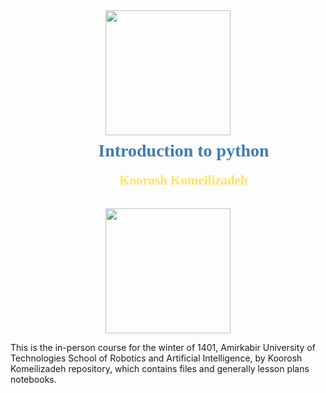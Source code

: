 <center>
    <img src = "https://upload.wikimedia.org/wikipedia/commons/thumb/f/f8/Python_logo_and_wordmark.svg/2560px-Python_logo_and_wordmark.svg.png" width="200" height="auto" style="margin-bottom:-30px" />
    <h1 style="font-family:Calibri;color:#407daf;margin-left: 50px;">Introduction to python</h1>
    <h2 style="font-family:Calibri;color:#ffe262;margin-left: 50px;margin-top: 0px">Koorosh Komeilizadeh</h2>
    <img src = "https://kooroshkz.com/aut/python/contents/source/img/autlogos.png" style="margin-top:15px" width="200" height="auto"/>
</center>

This is the in-person course for the winter of 1401, Amirkabir University of Technologies School of Robotics and Artificial Intelligence, by Koorosh Komeilizadeh repository, which contains files and generally lesson plans notebooks.

